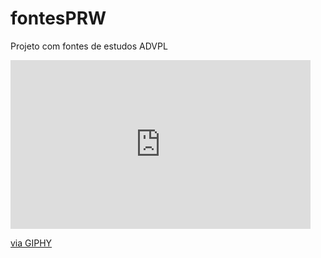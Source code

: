 # fontesPRW
Projeto com fontes de estudos ADVPL

<iframe src="https://giphy.com/embed/KDYB0cH4HW8xc3VIAx" width="480" height="270" frameBorder="0" class="giphy-embed" allowFullScreen></iframe><p><a href="https://giphy.com/gifs/marches-marchesschool-marchesacademy-KDYB0cH4HW8xc3VIAx">via GIPHY</a></p>

